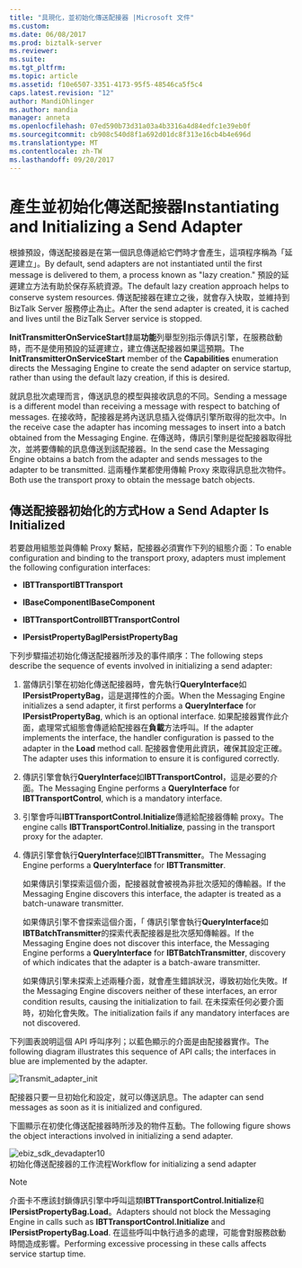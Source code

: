 ```yaml
---
title: "具現化，並初始化傳送配接器 |Microsoft 文件"
ms.custom: 
ms.date: 06/08/2017
ms.prod: biztalk-server
ms.reviewer: 
ms.suite: 
ms.tgt_pltfrm: 
ms.topic: article
ms.assetid: f10e6507-3351-4173-95f5-48546ca5f5c4
caps.latest.revision: "12"
author: MandiOhlinger
ms.author: mandia
manager: anneta
ms.openlocfilehash: 07ed590b73d31a03a4b3316a4d84edfc1e39eb0f
ms.sourcegitcommit: cb908c540d8f1a692d01dc8f313e16cb4b4e696d
ms.translationtype: MT
ms.contentlocale: zh-TW
ms.lasthandoff: 09/20/2017
---
```

# <a name="instantiating-and-initializing-a-send-adapter"></a><span data-ttu-id="8b9e9-102">產生並初始化傳送配接器</span><span class="sxs-lookup"><span data-stu-id="8b9e9-102">Instantiating and Initializing a Send Adapter</span></span>
<span data-ttu-id="8b9e9-103">根據預設，傳送配接器是在第一個訊息傳遞給它們時才會產生，這項程序稱為「延遲建立」。</span><span class="sxs-lookup"><span data-stu-id="8b9e9-103">By default, send adapters are not instantiated until the first message is delivered to them, a process known as "lazy creation."</span></span> <span data-ttu-id="8b9e9-104">預設的延遲建立方法有助於保存系統資源。</span><span class="sxs-lookup"><span data-stu-id="8b9e9-104">The default lazy creation approach helps to conserve system resources.</span></span> <span data-ttu-id="8b9e9-105">傳送配接器在建立之後，就會存入快取，並維持到 BizTalk Server 服務停止為止。</span><span class="sxs-lookup"><span data-stu-id="8b9e9-105">After the send adapter is created, it is cached and lives until the BizTalk Server service is stopped.</span></span>  
  
 <span data-ttu-id="8b9e9-106">**InitTransmitterOnServiceStart**隸屬**功能**列舉型別指示傳訊引擎，在服務啟動時，而不是使用預設的延遲建立，建立傳送配接器如果這預期。</span><span class="sxs-lookup"><span data-stu-id="8b9e9-106">The **InitTransmitterOnServiceStart** member of the **Capabilities** enumeration directs the Messaging Engine to create the send adapter on service startup, rather than using the default lazy creation, if this is desired.</span></span>  
  
 <span data-ttu-id="8b9e9-107">就訊息批次處理而言，傳送訊息的模型與接收訊息的不同。</span><span class="sxs-lookup"><span data-stu-id="8b9e9-107">Sending a message is a different model than receiving a message with respect to batching of messages.</span></span> <span data-ttu-id="8b9e9-108">在接收時，配接器是將內送訊息插入從傳訊引擎所取得的批次中。</span><span class="sxs-lookup"><span data-stu-id="8b9e9-108">In the receive case the adapter has incoming messages to insert into a batch obtained from the Messaging Engine.</span></span> <span data-ttu-id="8b9e9-109">在傳送時，傳訊引擎則是從配接器取得批次，並將要傳輸的訊息傳送到該配接器。</span><span class="sxs-lookup"><span data-stu-id="8b9e9-109">In the send case the Messaging Engine obtains a batch from the adapter and sends messages to the adapter to be transmitted.</span></span> <span data-ttu-id="8b9e9-110">這兩種作業都使用傳輸 Proxy 來取得訊息批次物件。</span><span class="sxs-lookup"><span data-stu-id="8b9e9-110">Both use the transport proxy to obtain the message batch objects.</span></span>  
  
## <a name="how-a-send-adapter-is-initialized"></a><span data-ttu-id="8b9e9-111">傳送配接器初始化的方式</span><span class="sxs-lookup"><span data-stu-id="8b9e9-111">How a Send Adapter Is Initialized</span></span>  
 <span data-ttu-id="8b9e9-112">若要啟用組態並與傳輸 Proxy 繫結，配接器必須實作下列的組態介面：</span><span class="sxs-lookup"><span data-stu-id="8b9e9-112">To enable configuration and binding to the transport proxy, adapters must implement the following configuration interfaces:</span></span>  
  
-   <span data-ttu-id="8b9e9-113">**IBTTransport**</span><span class="sxs-lookup"><span data-stu-id="8b9e9-113">**IBTTransport**</span></span>  
  
-   <span data-ttu-id="8b9e9-114">**IBaseComponent**</span><span class="sxs-lookup"><span data-stu-id="8b9e9-114">**IBaseComponent**</span></span>  
  
-   <span data-ttu-id="8b9e9-115">**IBTTransportControl**</span><span class="sxs-lookup"><span data-stu-id="8b9e9-115">**IBTTransportControl**</span></span>  
  
-   <span data-ttu-id="8b9e9-116">**IPersistPropertyBag**</span><span class="sxs-lookup"><span data-stu-id="8b9e9-116">**IPersistPropertyBag**</span></span>  
  
 <span data-ttu-id="8b9e9-117">下列步驟描述初始化傳送配接器所涉及的事件順序：</span><span class="sxs-lookup"><span data-stu-id="8b9e9-117">The following steps describe the sequence of events involved in initializing a send adapter:</span></span>  
  
1.  <span data-ttu-id="8b9e9-118">當傳訊引擎在初始化傳送配接器時，會先執行**QueryInterface**如**IPersistPropertyBag**，這是選擇性的介面。</span><span class="sxs-lookup"><span data-stu-id="8b9e9-118">When the Messaging Engine initializes a send adapter, it first performs a **QueryInterface** for **IPersistPropertyBag**, which is an optional interface.</span></span> <span data-ttu-id="8b9e9-119">如果配接器實作此介面，處理常式組態會傳遞給配接器在**負載**方法呼叫。</span><span class="sxs-lookup"><span data-stu-id="8b9e9-119">If the adapter implements the interface, the handler configuration is passed to the adapter in the **Load** method call.</span></span> <span data-ttu-id="8b9e9-120">配接器會使用此資訊，確保其設定正確。</span><span class="sxs-lookup"><span data-stu-id="8b9e9-120">The adapter uses this information to ensure it is configured correctly.</span></span>  
  
2.  <span data-ttu-id="8b9e9-121">傳訊引擎會執行**QueryInterface**如**IBTTransportControl**，這是必要的介面。</span><span class="sxs-lookup"><span data-stu-id="8b9e9-121">The Messaging Engine performs a **QueryInterface** for **IBTTransportControl**, which is a mandatory interface.</span></span>  
  
3.  <span data-ttu-id="8b9e9-122">引擎會呼叫**IBTTransportControl.Initialize**傳遞給配接器傳輸 proxy。</span><span class="sxs-lookup"><span data-stu-id="8b9e9-122">The engine calls **IBTTransportControl.Initialize**, passing in the transport proxy for the adapter.</span></span>  
  
4.  <span data-ttu-id="8b9e9-123">傳訊引擎會執行**QueryInterface**如**IBTTransmitter**。</span><span class="sxs-lookup"><span data-stu-id="8b9e9-123">The Messaging Engine performs a **QueryInterface** for **IBTTransmitter**.</span></span>  
  
     <span data-ttu-id="8b9e9-124">如果傳訊引擎探索這個介面，配接器就會被視為非批次感知的傳輸器。</span><span class="sxs-lookup"><span data-stu-id="8b9e9-124">If the Messaging Engine discovers this interface, the adapter is treated as a batch-unaware transmitter.</span></span>  
  
     <span data-ttu-id="8b9e9-125">如果傳訊引擎不會探索這個介面，「 傳訊引擎會執行**QueryInterface**如**IBTBatchTransmitter**的探索代表配接器是批次感知傳輸器。</span><span class="sxs-lookup"><span data-stu-id="8b9e9-125">If the Messaging Engine does not discover this interface, the Messaging Engine performs a **QueryInterface** for **IBTBatchTransmitter**, discovery of which indicates that the adapter is a batch-aware transmitter.</span></span>  
  
     <span data-ttu-id="8b9e9-126">如果傳訊引擎未探索上述兩種介面，就會產生錯誤狀況，導致初始化失敗。</span><span class="sxs-lookup"><span data-stu-id="8b9e9-126">If the Messaging Engine discovers neither of these interfaces, an error condition results, causing the initialization to fail.</span></span> <span data-ttu-id="8b9e9-127">在未探索任何必要介面時，初始化會失敗。</span><span class="sxs-lookup"><span data-stu-id="8b9e9-127">The initialization fails if any mandatory interfaces are not discovered.</span></span>  
  
 <span data-ttu-id="8b9e9-128">下列圖表說明這個 API 呼叫序列；以藍色顯示的介面是由配接器實作。</span><span class="sxs-lookup"><span data-stu-id="8b9e9-128">The following diagram illustrates this sequence of API calls; the interfaces in blue are implemented by the adapter.</span></span>  
  
 ![](../core/media/transmit-adapter-init.gif "Transmit_adapter_init")  
  
 <span data-ttu-id="8b9e9-129">配接器只要一旦初始化和設定，就可以傳送訊息。</span><span class="sxs-lookup"><span data-stu-id="8b9e9-129">The adapter can send messages as soon as it is initialized and configured.</span></span>  
  
 <span data-ttu-id="8b9e9-130">下圖顯示在初使化傳送配接器時所涉及的物件互動。</span><span class="sxs-lookup"><span data-stu-id="8b9e9-130">The following figure shows the object interactions involved in initializing a send adapter.</span></span>  
  
 ![](../core/media/ebiz-sdk-devadapter10.gif "ebiz_sdk_devadapter10")  
<span data-ttu-id="8b9e9-131">初始化傳送配接器的工作流程</span><span class="sxs-lookup"><span data-stu-id="8b9e9-131">Workflow for initializing a send adapter</span></span>  
  
> [!NOTE]
>  <span data-ttu-id="8b9e9-132">介面卡不應該封鎖傳訊引擎中呼叫這類**IBTTransportControl.Initialize**和**IPersistPropertyBag.Load**。</span><span class="sxs-lookup"><span data-stu-id="8b9e9-132">Adapters should not block the Messaging Engine in calls such as **IBTTransportControl.Initialize** and **IPersistPropertyBag.Load**.</span></span> <span data-ttu-id="8b9e9-133">在這些呼叫中執行過多的處理，可能會對服務啟動時間造成影響。</span><span class="sxs-lookup"><span data-stu-id="8b9e9-133">Performing excessive processing in these calls affects service startup time.</span></span>